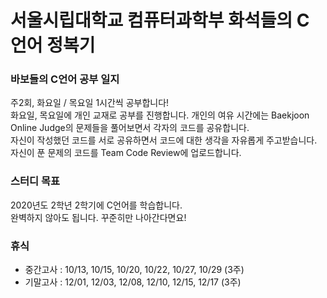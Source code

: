 # 서울시립대학교 컴퓨터과학부 화석들의 C언어 정복기

### 바보들의 C언어 공부 일지
주2회, 화요일 / 목요일 1시간씩 공부합니다!<br>
화요일, 목요일에 개인 교재로 공부를 진행합니다. 개인의 여유 시간에는 Baekjoon Online Judge의 문제들을 풀어보면서 각자의 코드를 공유합니다.<br>
자신이 작성했던 코드를 서로 공유하면서 코드에 대한 생각을 자유롭게 주고받습니다. 자신이 푼 문제의 코드를 Team Code Review에 업로드합니다.<br>
### 스터디 목표
2020년도 2학년 2학기에 C언어를 학습합니다.<br>
완벽하지 않아도 됩니다. 꾸준히만 나아간다면요!<br>
### 휴식
- 중간고사 : 10/13, 10/15, 10/20, 10/22, 10/27, 10/29 (3주)<br>
- 기말고사 : 12/01, 12/03, 12/08, 12/10, 12/15, 12/17 (3주)<br>
